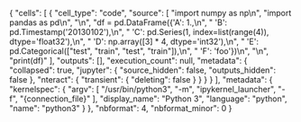 {
  "cells": [
    {
      "cell_type": "code",
      "source": [
        "import numpy as np\n",
        "import pandas as pd\n",
        "\n",
        "df = pd.DataFrame({'A': 1.,\n",
        "                   'B': pd.Timestamp('20130102'),\n",
        "                   'C': pd.Series(1, index=list(range(4)), dtype='float32'),\n",
        "                   'D': np.array([3] * 4, dtype='int32'),\n",
        "                   'E': pd.Categorical([\"test\", \"train\", \"test\", \"train\"]),\n",
        "                   'F': 'foo'})\n",
        "\n",
        "print(df)"
      ],
      "outputs": [],
      "execution_count": null,
      "metadata": {
        "collapsed": true,
        "jupyter": {
          "source_hidden": false,
          "outputs_hidden": false
        },
        "nteract": {
          "transient": {
            "deleting": false
          }
        }
      }
    }
  ],
  "metadata": {
    "kernelspec": {
      "argv": [
        "/usr/bin/python3",
        "-m",
        "ipykernel_launcher",
        "-f",
        "{connection_file}"
      ],
      "display_name": "Python 3",
      "language": "python",
      "name": "python3"
    }
  },
  "nbformat": 4,
  "nbformat_minor": 0
}